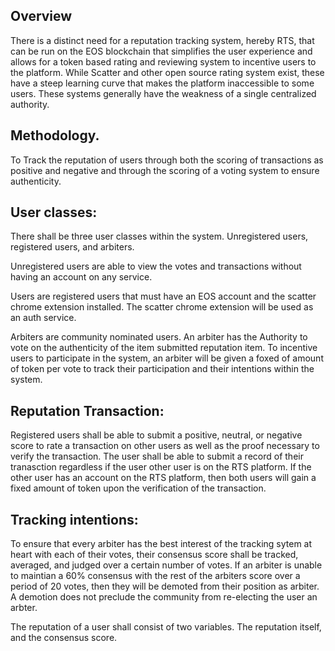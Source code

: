 ## Overview 

There is a distinct need for a reputation tracking system, hereby RTS, that can be run on the EOS blockchain that simplifies the user experience and allows for a token based rating and reviewing system to incentive users to the platform. While Scatter and other open source rating system exist, these have a steep learning curve that makes the platform inaccessible to some users. These systems generally have the weakness of a single centralized authority. 

## Methodology.

To Track the reputation of users through both the scoring of transactions as positive and negative and through the scoring of a voting system to ensure authenticity.

## User classes:

There shall be three user classes within the system. Unregistered users, registered users, and arbiters. 

Unregistered users are able to view the votes and transactions without having an account on any service. 

Users are registered users that must have an EOS account and the scatter chrome extension installed. The scatter chrome extension will be used as an auth service.

Arbiters are community nominated users. An arbiter has the Authority to vote on the authenticity of the item submitted reputation item. To incentive users to participate in the system, an arbiter will be given a foxed of amount of token per vote to track their participation and their intentions within the system.

## Reputation Transaction:

Registered users shall be able to submit a positive, neutral, or negative score to rate a transaction on other users as well as the proof necessary to verify the transaction. The user shall be able to submit a record of their tranasction regardless if the user other user is on the RTS platform. If the other user has an account on the RTS platform, then both users will gain a fixed amount of token upon the verification of the transaction.

## Tracking intentions:
To ensure that every arbiter has the best interest of the tracking sytem at heart with each of their votes, their consensus score shall be tracked, averaged, and judged over a certain number of votes. If an arbiter is unable to maintian a 60% consensus with the rest of the arbiters score over a period of 20 votes, then they will be demoted from their position as arbiter. A demotion does not preclude the community from re-electing the user an arbter. 

The reputation of a user shall consist of two variables. The reputation itself, and the consensus score. 
